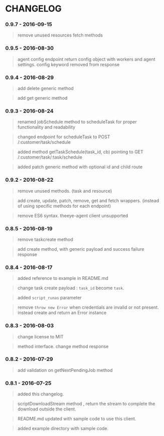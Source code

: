 # CHANGELOG

### 0.9.7 - 2016-09-15

> remove unused resources fetch methods     

### 0.9.5 - 2016-08-30

> agent config endpoint return config object with workers and agent settings. config keyword removed from response            


### 0.9.4 - 2016-08-29

> add delete generic method      

> add get generic method      

### 0.9.3 - 2016-08-24

> renamed jobSchedule method to scheduleTask for proper functionality and readability

> changed endpoint for scheduleTask to POST /:customer/task/schedule

> added method getTaskSchedule(task_id, cb) pointing to GET /:customer/task/:task/schedule

> added patch generic method with optional id and child route            

### 0.9.2 - 2016-08-22

> remove unused methods. (task and resource)      

> add create, update, patch, remove, get and fetch wrappers. (instead of using specific methods for each endpoint)      

> remove ES6 syntax. theeye-agent client unsupported     

### 0.8.5 - 2016-08-19

> remove taskcreate method    

> add create method, with generic payload and success failure response      


### 0.8.4 - 2016-08-17

> added reference to example in README.md     

> change task create payload : `task_id` become `task`.     

> added `script_runas` parameter      

> remove `throw new Error` when credentials are invalid or not present. instead create and return an Error instance      


### 0.8.3 - 2016-08-03

> change license to MIT

> method interface. change method response

### 0.8.2 - 2016-07-29

> add validation on getNextPendingJob method

### 0.8.1 - 2016-07-25

> added this changelog.    

> scriptDownloadStream method , return the stream to complete the download outside the client.    

> README.md updated with sample code to use this client.    

> added example directory with sample code.    
